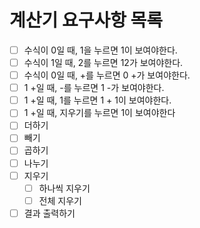 # 계산기 요구사항 목록


- [ ] 수식이 0일 때, 1을 누르면 1이 보여야한다.
- [ ] 수식이 1일 때, 2를 누르면 12가 보여야한다.
- [ ] 수식이 0일 때, +를 누르면 0 +가 보여야한다.
- [ ] 1 +일 때, -를 누르면 1 -가 보여야한다.
- [ ] 1 +일 때, 1를 누르면 1 + 1이 보여야한다.
- [ ] 1 +일 때, 지우기를 누르면 1이 보여야한다
- [ ] 더하기
- [ ] 빼기
- [ ] 곱하기
- [ ] 나누기
- [ ] 지우기
  - [ ] 하나씩 지우기
  - [ ] 전체 지우기
- [ ] 결과 출력하기